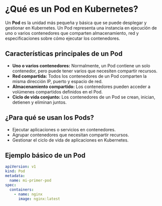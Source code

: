 # ¿Qué es un Pod en Kubernetes?

Un **Pod** es la unidad más pequeña y básica que se puede desplegar y gestionar en Kubernetes. Un Pod representa una instancia en ejecución de uno o varios contenedores que comparten almacenamiento, red y especificaciones sobre cómo ejecutar los contenedores.

## Características principales de un Pod

- **Uno o varios contenedores:** Normalmente, un Pod contiene un solo contenedor, pero puede tener varios que necesiten compartir recursos.
- **Red compartida:** Todos los contenedores de un Pod comparten la misma dirección IP, puerto y espacio de red.
- **Almacenamiento compartido:** Los contenedores pueden acceder a volúmenes compartidos definidos en el Pod.
- **Ciclo de vida conjunto:** Los contenedores de un Pod se crean, inician, detienen y eliminan juntos.

## ¿Para qué se usan los Pods?

- Ejecutar aplicaciones o servicios en contenedores.
- Agrupar contenedores que necesitan compartir recursos.
- Gestionar el ciclo de vida de aplicaciones en Kubernetes.

## Ejemplo básico de un Pod

```yaml
apiVersion: v1
kind: Pod
metadata:
  name: mi-primer-pod
spec:
  containers:
    - name: nginx
      image: nginx:latest

